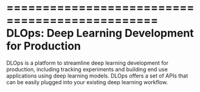 ===============================================
DLOps: Deep Learning Development for Production
===============================================

DLOps is a platform to streamline deep learning development for production, including tracking experiments and building end use applications using deep learning models. DLOps offers a set of APIs that can be easily plugged into your existing deep learning workflow.
